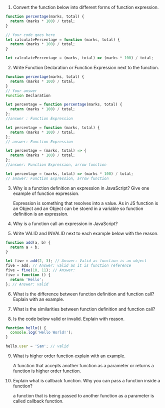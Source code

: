 1. Convert the function below into different forms of function expression.

```js
function percentage(marks, total) {
  return (marks * 100) / total;
}

// Your code goes here
let calculatePercentage = function (marks, total) {
  return (marks * 100) / total;
}

let calculatePercentage = (marks, total) => (marks * 100) / total;
```

2. Write Function Declaration or Function Expression next to the function.

```js
function percentage(marks, total) {
  return (marks * 100) / total;
}
// Your answer
Function Declaration
```

```js
let percentage = function percentage(marks, total) {
  return (marks * 100) / total;
};
//answer : Function Expression
```

```js
let percentage = function (marks, total) {
  return (marks * 100) / total;
};
// answer: Function Expression
```

```js
let percentage = (marks, total) => {
  return (marks * 100) / total;
};
//answer: Function Expression, arrow function
```

```js
let percentage = (marks, total) => (marks * 100) / total;
// answer: Function Expression, arrow function
```

3. Why is a function definition an expression in JavaScript? Give one example of function expression.
    
    Expression is something that resolves into a value. As in JS function is an Object and an Object can be stoerd in a variable so function definition is an expression.

4. Why is a function call an expression in JavaScript?



5. Write VALID and INVALID next to each example below with the reason.

```js
function add(a, b) {
  return a + b;
}

let five = add(2, 3); // Answer: Valid as function is an object
five = add; // Answer: valid as it is function reference
five = five(10, 11); // Answer: 
five = function () {
  return 'Hello';
}; // Answer: valid 
```

6. What is the difference between function definition and function call? Explain with an example.

7. What is the similarities between function definition and function call?

8. Is the code below valid or invalid. Explain with reason.

```js
function hello() {
  console.log('Hello World!');
}

hello.user = 'Sam'; // valid 
```

9. What is higher order function explain with an example.

    A function that accepts another function as a parameter or returns a function is higher order function.

10. Explain what is callback function. Why you can pass a function inside a function?

    a function that is being passed to another function as a parameter is called callback function.

